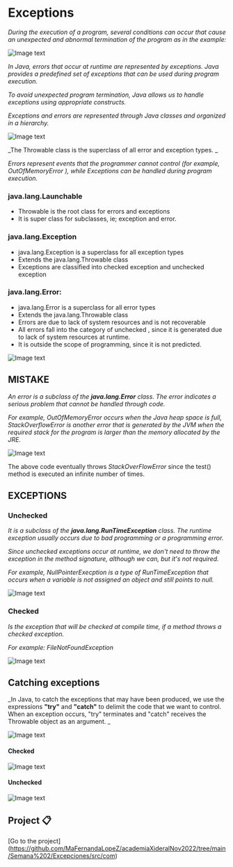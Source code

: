 # Exceptions

_During the execution of a program, several conditions can occur that cause an unexpected and abnormal termination of the program as in the example:_

 ![Image text](https://github.com/MaFernandaLopeZ/academiaXideralNov2022/blob/main/Semana%202/Excepciones/img/1.png)

_In Java, errors that occur at runtime are represented by exceptions. Java provides a predefined set of exceptions that can be used during program execution._

_To avoid unexpected program termination, Java allows us to handle exceptions using appropriate constructs._

_Exceptions and errors are represented through Java classes and organized in a hierarchy._

 ![Image text](https://github.com/MaFernandaLopeZ/academiaXideralNov2022/blob/main/Semana%202/Excepciones/img/2.jpg)

_The Throwable class is the superclass of all error and exception types. _

_Errors represent events that the programmer cannot control (for example, OutOfMemoryError ), while Exceptions can be handled during program execution._

### java.lang.Launchable
- Throwable is the root class for errors and exceptions
- It is super class for subclasses, ie; exception and error.

### java.lang.Exception
- java.lang.Exception is a superclass for all exception types
- Extends the java.lang.Throwable class
- Exceptions are classified into checked exception and unchecked exception

### java.lang.Error:
- java.lang.Error is a superclass for all error types
- Extends the java.lang.Throwable class
- Errors are due to lack of system resources and is not recoverable
- All errors fall into the category of unchecked , since it is generated due to lack of system resources at runtime.
- It is outside the scope of programming, since it is not predicted.

 ![Image text](https://github.com/MaFernandaLopeZ/academiaXideralNov2022/blob/main/Semana%202/Excepciones/img/3.jpg)

## MISTAKE

_An error is a subclass of the **java.lang.Error** class. The error indicates a serious problem that cannot be handled through code._

_For example, *OutOfMemoryError* occurs when the Java heap space is full, *StackOverflowError* is another error that is generated by the JVM when the required stack for the program is larger than the memory allocated by the JRE._

 ![Image text](https://github.com/MaFernandaLopeZ/academiaXideralNov2022/blob/main/Semana%202/Excepciones/img/4.png)

The above code eventually throws *StackOverFlowError* since the test() method is executed an infinite number of times.
 

## EXCEPTIONS

### Unchecked

_It is a subclass of the **java.lang.RunTimeException** class. The runtime exception usually occurs due to bad programming or a programming error._

_Since unchecked exceptions occur at runtime, we don't need to throw the exception in the method signature, although we can, but it's not required._

_For example, *NullPointerExecption* is a type of RunTimeException that occurs when a variable is not assigned an object and still points to null._

  ![Image text](https://github.com/MaFernandaLopeZ/academiaXideralNov2022/blob/main/Semana%202/Excepciones/img/5.png)

### Checked

_Is the exception that will be checked at compile time, if a method throws a checked exception._

_For example: *FileNotFoundException*_
 
![Image text](https://github.com/MaFernandaLopeZ/academiaXideralNov2022/blob/main/Semana%202/Excepciones/img/6.png)
 
## Catching exceptions

_In Java, to catch the exceptions that may have been produced, we use the expressions **"try"** and **"catch"** to delimit the code that we want to control. When an exception occurs, "try" terminates and "catch" receives the Throwable object as an argument. _

 ![Image text](https://github.com/MaFernandaLopeZ/academiaXideralNov2022/blob/main/Semana%202/Excepciones/img/7.png)
 
#### Checked
![Image text](https://github.com/MaFernandaLopeZ/academiaXideralNov2022/blob/main/Semana%202/Excepciones/img/8.png)

 #### Unchecked
![Image text](https://github.com/MaFernandaLopeZ/academiaXideralNov2022/blob/main/Semana%202/Excepciones/img/9.png)

## Project 📋

[Go to the project] (https://github.com/MaFernandaLopeZ/academiaXideralNov2022/tree/main/Semana%202/Excepciones/src/com)